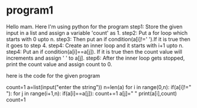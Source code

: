 # program1
Hello mam. Here I'm using python for the program
step1: Store the given input in a list and assign a variable 'count' as 1.
step2: Put a for loop which starts with 0 upto n.
step3: Then put an if condition(a[i]!=' ').If it is true then it goes to step 4.
step4: Create an inner loop and it starts with i+1 upto n.
step4: Put an if condition(a[i]==a[j]). If it is true then the count value will increments and assign ' ' to a[j].
step6: After the inner loop gets stopped, print the count value and assign count to 0.

here is the code for the given program

count=1
a=list(input("enter the string"))
n=len(a)
for i in range(0,n):
    if(a[i]!=" "):
        for j in range(i+1,n):
            if(a[i]==a[j]):
                count+=1
                a[j]=" "
        print(a[i],count)
        count=1
